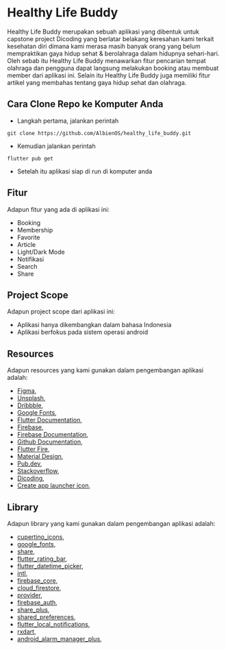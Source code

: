 # Healthy Life Buddy
Healthy Life Buddy merupakan sebuah aplikasi yang dibentuk untuk capstone project Dicoding yang berlatar belakang keresahan kami terkait kesehatan diri dimana kami merasa masih banyak orang yang belum mempraktikan gaya hidup sehat & berolahraga dalam hidupnya sehari-hari. Oleh sebab itu Healthy Life Buddy menawarkan fitur pencarian tempat olahraga dan pengguna dapat langsung melakukan booking atau membuat member dari aplikasi ini. Selain itu Healthy Life Buddy juga memiliki fitur artikel yang membahas tentang gaya hidup sehat dan olahraga.

## Cara Clone Repo ke Komputer Anda
- Langkah pertama, jalankan perintah 
```
git clone https://github.com/AlbienOS/healthy_life_buddy.git
```
- Kemudian jalankan perintah
``` 
flutter pub get
```
- Setelah itu aplikasi siap di run di komputer anda


## Fitur
Adapun fitur yang ada di aplikasi ini:
- Booking
- Membership
- Favorite
- Article
- Light/Dark Mode
- Notifikasi
- Search
- Share

## Project Scope
Adapun project scope dari aplikasi ini:
- Aplikasi hanya dikembangkan dalam bahasa Indonesia
- Aplikasi berfokus pada sistem operasi android

## Resources
Adapun resources yang kami gunakan dalam pengembangan aplikasi adalah:
- [Figma](https://www.figma.com/),
- [Unsplash](https://unsplash.com/),
- [Dribbble](https://dribbble.com/),
- [Google Fonts](https://dribbble.com/),
- [Flutter Documentation](https://docs.flutter.dev/),
- [Firebase](https://firebase.google.com/),
- [Firebase Documentation](https://firebase.google.com/docs),
- [Github Documentation](https://docs.github.com/en),
- [Flutter Fire](https://firebase.flutter.dev/docs/overview/),
- [Material Design](https://material.io/design),
- [Pub.dev](https://pub.dev/),
- [Stackoverflow](https://stackoverflow.com/),
- [Dicoding](https://www.dicoding.com/),
- [Create app launcher icon](https://romannurik.github.io/AndroidAssetStudio/index.html),

## Library
Adapun library yang kami gunakan dalam pengembangan aplikasi adalah:
- [cupertino_icons](https://pub.dev/packages/cupertino_icons),
- [google_fonts](https://pub.dev/packages/google_fonts),
- [share](https://pub.dev/packages/share),
- [flutter_rating_bar](https://pub.dev/packages/flutter_rating_bar),
- [flutter_datetime_picker](https://pub.dev/packages/flutter_datetime_picker),
- [intl](https://pub.dev/packages/intl),
- [firebase_core](https://pub.dev/packages/firebase_core),
- [cloud_firestore](https://pub.dev/packages/cloud_firestore),
- [provider](https://pub.dev/packages/provider),
- [firebase_auth](https://pub.dev/packages/firebase_auth),
- [share_plus](https://pub.dev/packages/share_plus),
- [shared_preferences](https://pub.dev/packages/shared_preferences),
- [flutter_local_notifications](https://pub.dev/packages/flutter_local_notifications),
- [rxdart](https://pub.dev/packages/rxdart),
- [android_alarm_manager_plus](https://pub.dev/packages/android_alarm_manager_plus),


